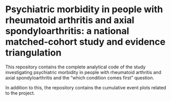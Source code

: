 # Psychiatric morbidity in people with rheumatoid arthritis and axial spondyloarthritis: a national matched-cohort study and evidence triangulation

This repository contains the complete analytical code of the study investigating psychiatric morbidity in people with rheumatoid arthritis and axial spondyloarthritis and the “which condition comes first” question.

In addition to this, the repository contains the cumulative event plots related to the project.

